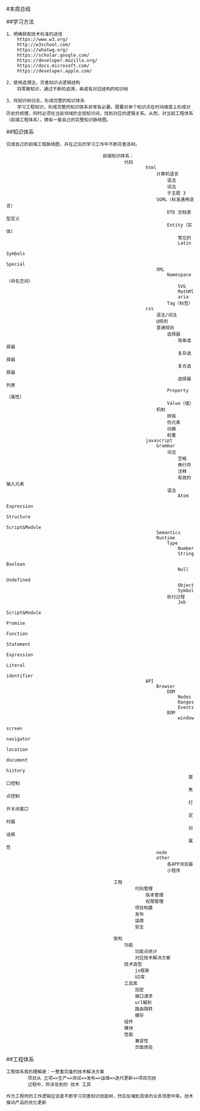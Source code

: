 #本周总结

##学习方法

    1、明确获取技术标准的途径
        https://www.w3.org/
        http://w3school.com/
        https://whatwg.org/
        https://scholar.google.com/
        https://developer.mozilla.org/
        https://docs.microsoft.com/
        https://developer.apple.com/

    2、使用追溯法，完善知识点逻辑结构
        将零散知识，通过不断的追溯，串成有对应结构的知识树
    
    3、将知识树归总，形成完整的知识体系
        学习工程知识，形成完整的知识体系非常有必要。既要对单个知识点在时间维度上形成对历史的梳理，同时必须在当前领域的全部知识间，找到对应的逻辑关系。从而，对当前工程体系（前端工程体系），拥有一套自己的完整知识脉络图。


##知识体系

    完成自己的前端工程脉络图，并在之后的学习工作中不断完善该树。

                                        前端知识体系：
                                                代码
                                                        html
                                                            计算机语言
                                                                语法
                                                                词法
                                                                子主题 3
                                                            SGML（标准通用语言）
                                                                DTD 文档类型定义
                                                                Entity（实体）
                                                                    常见的
                                                                    Latin
                                                                    Symbols
                                                                    Special
                                                            XML
                                                                Namespace（命名空间）
                                                                    SVG
                                                                    MathMl
                                                                    aria
                                                                Tag（标签）
                                                        css
                                                            语法/词法
                                                            @规则
                                                            普通规则
                                                                选择器
                                                                    简单选择器
                                                                    复杂选择器
                                                                    复合选择器
                                                                    选择器列表
                                                                Property（属性）
                                                                Value（值）
                                                            机制
                                                                排版
                                                                伪元素
                                                                动画
                                                                权重
                                                        javascript
                                                            Grammar
                                                                词法
                                                                    空格
                                                                    换行符
                                                                    注释
                                                                    有效的输入元素
                                                                语法
                                                                    Atom
                                                                    Expression
                                                                    Structure
                                                                    Script&Module
                                                            Semantics
                                                            Runtime
                                                                Type
                                                                    Number
                                                                    String
                                                                    Boolean
                                                                    Null
                                                                    Undefined
                                                                    Object
                                                                    Symbol
                                                                执行过程
                                                                    Job
                                                                    Script&Module
                                                                    Promise
                                                                    Function
                                                                    Statement
                                                                    Expression
                                                                    Literal
                                                                    identifier
                                                        API
                                                            Browser
                                                                DOM
                                                                    Nodes
                                                                    Ranges
                                                                    Events
                                                                BOM
                                                                    window
                                                                        screen
                                                                        navigator
                                                                        location
                                                                        document
                                                                        history
                                                                        窗口控制
                                                                        焦点控制
                                                                        打开关闭窗口
                                                                        定时器
                                                                        对话框
                                                                        属性
                                                            node
                                                            other
                                                                各APP浏览器
                                                                小程序

                                            工程
                                                    代码管理
                                                        版本管理
                                                        权限管理
                                                    项目构建
                                                    发布
                                                    运维
                                                    安全

                                            架构
                                                功能
                                                    功能点统计
                                                    对应技术解决方案
                                                技术选型
                                                    js框架
                                                    UI库
                                                工具库
                                                    加密
                                                    接口请求
                                                    url解析
                                                    路由跳转
                                                    缓存
                                                组件
                                                模块
                                                性能
                                                    兼容性
                                                    页面体验


##工程体系

    工程体系我的理解是：一整套完备的技术解决方案
            项目从 立项=>生产=>测试=>发布=>运维=>迭代更新=>项目完结
            过程中，所涉及到的 技术 工具
    
    作为工程师的工作逻辑应该是不断学习完善知识技能树，然后反哺到具体的业务场景中来。技术推动产品的优化更新

